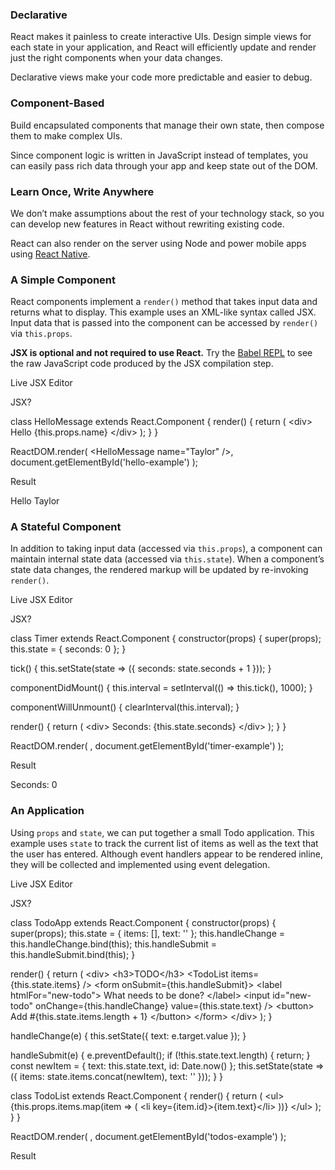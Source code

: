 ### Declarative

React makes it painless to create interactive UIs. Design simple views for each state in your application, and React will efficiently update and render just the right components when your data changes.

Declarative views make your code more predictable and easier to debug.

### Component-Based

Build encapsulated components that manage their own state, then compose them to make complex UIs.

Since component logic is written in JavaScript instead of templates, you can easily pass rich data through your app and keep state out of the DOM.

### Learn Once, Write Anywhere

We don’t make assumptions about the rest of your technology stack, so you can develop new features in React without rewriting existing code.

React can also render on the server using Node and power mobile apps using [React Native](https://facebook.github.io/react-native/).

### A Simple Component

React components implement a `render()` method that takes input data and returns what to display. This example uses an XML-like syntax called JSX. Input data that is passed into the component can be accessed by `render()` via `this.props`.

**JSX is optional and not required to use React.** Try the [Babel REPL](https://babeljs.io/repl/#?presets=react&code_lz=MYewdgzgLgBApgGzgWzmWBeGAeAFgRgD4AJRBEAGhgHcQAnBAEwEJsB6AwgbgChRJY_KAEMAlmDh0YWRiGABXVOgB0AczhQAokiVQAQgE8AkowAUAcjogQUcwEpeAJTjDgUACIB5ALLK6aRklTRBQ0KCohMQk6Bx4gA) to see the raw JavaScript code produced by the JSX compilation step.

Live JSX Editor

JSX?

class HelloMessage extends React.Component {
  render() {
    return (
      <div\>
        Hello {this.props.name}
      </div\>
    );
  }
}

ReactDOM.render(
  <HelloMessage name\="Taylor" />,
  document.getElementById('hello-example')
);

Result

Hello Taylor

### A Stateful Component

In addition to taking input data (accessed via `this.props`), a component can maintain internal state data (accessed via `this.state`). When a component’s state data changes, the rendered markup will be updated by re-invoking `render()`.

Live JSX Editor

JSX?

class Timer extends React.Component {
  constructor(props) {
    super(props);
    this.state \= { seconds: 0 };
  }

  tick() {
    this.setState(state \=\> ({
      seconds: state.seconds + 1
    }));
  }

  componentDidMount() {
    this.interval \= setInterval(() \=\> this.tick(), 1000);
  }

  componentWillUnmount() {
    clearInterval(this.interval);
  }

  render() {
    return (
      <div\>
        Seconds: {this.state.seconds}
      </div\>
    );
  }
}

ReactDOM.render(
  <Timer />,
  document.getElementById('timer-example')
);

Result

Seconds: 0

### An Application

Using `props` and `state`, we can put together a small Todo application. This example uses `state` to track the current list of items as well as the text that the user has entered. Although event handlers appear to be rendered inline, they will be collected and implemented using event delegation.

Live JSX Editor

JSX?

class TodoApp extends React.Component {
  constructor(props) {
    super(props);
    this.state \= { items: \[\], text: '' };
    this.handleChange \= this.handleChange.bind(this);
    this.handleSubmit \= this.handleSubmit.bind(this);
  }

  render() {
    return (
      <div\>
        <h3\>TODO</h3\>
        <TodoList items\={this.state.items} />
        <form onSubmit\={this.handleSubmit}\>
          <label htmlFor\="new-todo"\>
            What needs to be done?
          </label\>
          <input
            id\="new-todo"
            onChange\={this.handleChange}
            value\={this.state.text}
          />
          <button\>
            Add #{this.state.items.length + 1}
          </button\>
        </form\>
      </div\>
    );
  }

  handleChange(e) {
    this.setState({ text: e.target.value });
  }

  handleSubmit(e) {
    e.preventDefault();
    if (!this.state.text.length) {
      return;
    }
    const newItem \= {
      text: this.state.text,
      id: Date.now()
    };
    this.setState(state \=\> ({
      items: state.items.concat(newItem),
      text: ''
    }));
  }
}

class TodoList extends React.Component {
  render() {
    return (
      <ul\>
        {this.props.items.map(item \=\> (
          <li key\={item.id}\>{item.text}</li\>
        ))}
      </ul\>
    );
  }
}

ReactDOM.render(
  <TodoApp />,
  document.getElementById('todos-example')
);

Result